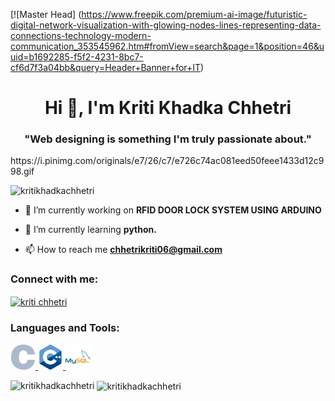 [![Master Head] (https://www.freepik.com/premium-ai-image/futuristic-digital-network-visualization-with-glowing-nodes-lines-representing-data-connections-technology-modern-communication_353545962.htm#fromView=search&page=1&position=46&uuid=b1692285-f5f2-4231-8bc7-cf6d7f3a04bb&query=Header+Banner+for+IT)
<h1 align="center">Hi 👋, I'm Kriti Khadka Chhetri</h1>
<h3 align="center">"Web designing is something I'm truly passionate about."</h3>
https://i.pinimg.com/originals/e7/26/c7/e726c74ac081eed50feee1433d12c998.gif

<p align="left"> <img src="https://komarev.com/ghpvc/?username=kritikhadkachhetri&label=Profile%20views&color=0e75b6&style=flat" alt="kritikhadkachhetri" /> </p>

- 🔭 I’m currently working on **RFID DOOR LOCK SYSTEM USING ARDUINO**

- 🌱 I’m currently learning **python.**

- 📫 How to reach me **chhetrikriti06@gmail.com**

<h3 align="left">Connect with me:</h3>
<p align="left">
<a href="https://linkedin.com/in/kriti chhetri" target="blank"><img align="center" src="https://raw.githubusercontent.com/rahuldkjain/github-profile-readme-generator/master/src/images/icons/Social/linked-in-alt.svg" alt="kriti chhetri" height="30" width="40" /></a>
</p>

<h3 align="left">Languages and Tools:</h3>
<p align="left"> <a href="https://www.cprogramming.com/" target="_blank" rel="noreferrer"> <img src="https://raw.githubusercontent.com/devicons/devicon/master/icons/c/c-original.svg" alt="c" width="40" height="40"/> </a> <a href="https://www.w3schools.com/cpp/" target="_blank" rel="noreferrer"> <img src="https://raw.githubusercontent.com/devicons/devicon/master/icons/cplusplus/cplusplus-original.svg" alt="cplusplus" width="40" height="40"/> </a> <a href="https://www.mysql.com/" target="_blank" rel="noreferrer"> <img src="https://raw.githubusercontent.com/devicons/devicon/master/icons/mysql/mysql-original-wordmark.svg" alt="mysql" width="40" height="40"/> </a> </p>

<p><img align="left" src="https://github-readme-stats.vercel.app/api/top-langs?username=kritikhadkachhetri&show_icons=true&locale=en&layout=compact" alt="kritikhadkachhetri" /></p>

<p>&nbsp;<img align="center" src="https://github-readme-stats.vercel.app/api?username=kritikhadkachhetri&show_icons=true&locale=en" alt="kritikhadkachhetri" /></p>


